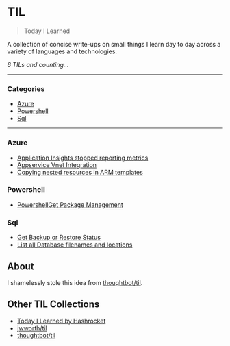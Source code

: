 # TIL

> Today I Learned

A collection of concise write-ups on small things I learn day to day across a
variety of languages and technologies.

_6 TILs and counting..._

---

### Categories

* [Azure](#Azure)
* [Powershell](#Powershell)
* [Sql](#SQL)

---

### Azure

- [Application Insights stopped reporting metrics](Azure/appinsights-stopped-metrics.md)
- [Appservice Vnet Integration](Azure/appservice-vnet-integration.md)
- [Copying nested resources in ARM templates](Azure/arm-nested-resource-copy.md)

### Powershell

- [PowershellGet Package Management](Powershell/add-powershellget.md)

### Sql

- [Get Backup or Restore Status](SQL/get-backup-or-restore-status.md)
- [List all Database filenames and locations](SQL/list-all-db-file-locations.md)

## About

I shamelessly stole this idea from
[thoughtbot/til](https://github.com/thoughtbot/til).

## Other TIL Collections

* [Today I Learned by Hashrocket](https://til.hashrocket.com)
* [jwworth/til](https://github.com/jwworth/til)
* [thoughtbot/til](https://github.com/thoughtbot/til)
